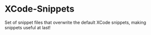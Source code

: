 XCode-Snippets
==============

Set of snippet files that overwrite the default XCode snippets, making snippets useful at last!

